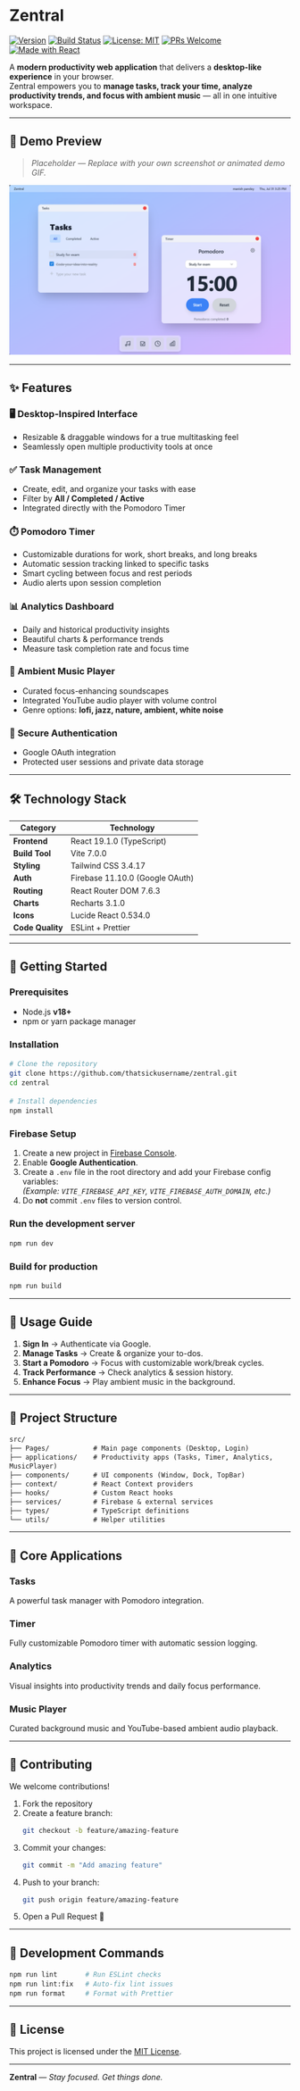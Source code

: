 # Zentral

[![Version](https://img.shields.io/badge/version-1.0.0-blue.svg)]()
[![Build Status](https://img.shields.io/badge/build-passing-brightgreen.svg)]()
[![License: MIT](https://img.shields.io/badge/License-MIT-yellow.svg)](LICENSE)
[![PRs Welcome](https://img.shields.io/badge/PRs-welcome-blue.svg)]()
[![Made with React](https://img.shields.io/badge/Made%20with-React-61DAFB.svg)]()

A **modern productivity web application** that delivers a **desktop-like experience** in your browser.  
Zentral empowers you to **manage tasks, track your time, analyze productivity trends, and focus with ambient music** — all in one intuitive workspace.

---

## 📸 Demo Preview

> *Placeholder — Replace with your own screenshot or animated demo GIF.*

![Zentral Demo Screenshot](public/Screenshot.png)

---

## ✨ Features

### 🖥️ **Desktop-Inspired Interface**
- Resizable & draggable windows for a true multitasking feel
- Seamlessly open multiple productivity tools at once

### ✅ **Task Management**
- Create, edit, and organize your tasks with ease
- Filter by **All / Completed / Active**
- Integrated directly with the Pomodoro Timer

### ⏱️ **Pomodoro Timer**
- Customizable durations for work, short breaks, and long breaks
- Automatic session tracking linked to specific tasks
- Smart cycling between focus and rest periods
- Audio alerts upon session completion

### 📊 **Analytics Dashboard**
- Daily and historical productivity insights
- Beautiful charts & performance trends
- Measure task completion rate and focus time

### 🎵 **Ambient Music Player**
- Curated focus-enhancing soundscapes
- Integrated YouTube audio player with volume control
- Genre options: **lofi, jazz, nature, ambient, white noise**

### 🔐 **Secure Authentication**
- Google OAuth integration
- Protected user sessions and private data storage

---

## 🛠️ Technology Stack

| Category       | Technology |
|----------------|------------|
| **Frontend**   | React 19.1.0 (TypeScript) |
| **Build Tool** | Vite 7.0.0 |
| **Styling**    | Tailwind CSS 3.4.17 |
| **Auth**       | Firebase 11.10.0 (Google OAuth) |
| **Routing**    | React Router DOM 7.6.3 |
| **Charts**     | Recharts 3.1.0 |
| **Icons**      | Lucide React 0.534.0 |
| **Code Quality** | ESLint + Prettier |

---

## 🚀 Getting Started

### Prerequisites
- Node.js **v18+**
- npm or yarn package manager

### Installation

```bash
# Clone the repository
git clone https://github.com/thatsickusername/zentral.git
cd zentral

# Install dependencies
npm install
```

### Firebase Setup
1. Create a new project in [Firebase Console](https://console.firebase.google.com/).
2. Enable **Google Authentication**.
3. Create a `.env` file in the root directory and add your Firebase config variables:  
   *(Example: `VITE_FIREBASE_API_KEY`, `VITE_FIREBASE_AUTH_DOMAIN`, etc.)*
4. Do **not** commit `.env` files to version control.

### Run the development server
```bash
npm run dev
```

### Build for production
```bash
npm run build
```

---

## 📖 Usage Guide

1. **Sign In** → Authenticate via Google.
2. **Manage Tasks** → Create & organize your to-dos.
3. **Start a Pomodoro** → Focus with customizable work/break cycles.
4. **Track Performance** → Check analytics & session history.
5. **Enhance Focus** → Play ambient music in the background.

---

## 📁 Project Structure

```
src/
├── Pages/           # Main page components (Desktop, Login)
├── applications/    # Productivity apps (Tasks, Timer, Analytics, MusicPlayer)
├── components/      # UI components (Window, Dock, TopBar)
├── context/         # React Context providers
├── hooks/           # Custom React hooks
├── services/        # Firebase & external services
├── types/           # TypeScript definitions
└── utils/           # Helper utilities
```

---

## 🎯 Core Applications

### **Tasks**
A powerful task manager with Pomodoro integration.

### **Timer**
Fully customizable Pomodoro timer with automatic session logging.

### **Analytics**
Visual insights into productivity trends and daily focus performance.

### **Music Player**
Curated background music and YouTube-based ambient audio playback.

---

## 🤝 Contributing

We welcome contributions!  
1. Fork the repository  
2. Create a feature branch:  
   ```bash
   git checkout -b feature/amazing-feature
   ```
3. Commit your changes:  
   ```bash
   git commit -m "Add amazing feature"
   ```
4. Push to your branch:  
   ```bash
   git push origin feature/amazing-feature
   ```
5. Open a Pull Request 🎉

---

## 🧹 Development Commands

```bash
npm run lint       # Run ESLint checks
npm run lint:fix   # Auto-fix lint issues
npm run format     # Format with Prettier
```

---

## 📄 License

This project is licensed under the [MIT License](LICENSE).

---

**Zentral** — *Stay focused. Get things done.*
